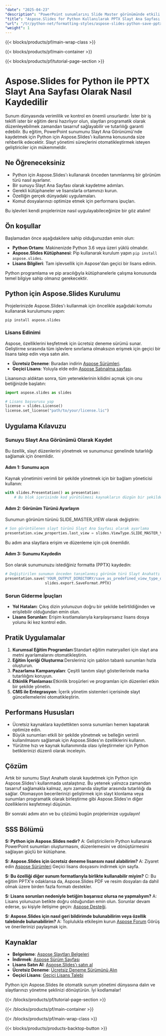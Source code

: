 ```yaml
---
"date": "2025-04-23"
"description": "PowerPoint sunumlarını Slide Master görünümünde etkili bir şekilde kaydetmek için Python için Aspose.Slides'ı nasıl kullanacağınızı öğrenin. Slayt yönetimini otomatikleştirmek için idealdir."
"title": "Aspose.Slides for Python Kullanılarak PPTX Slayt Ana Sayfası Olarak Nasıl Kaydedilir"
"url": "/tr/python-net/formatting-styles/aspose-slides-python-save-pptx-slide-master/"
"weight": 1
---
```


{{< blocks/products/pf/main-wrap-class >}}

{{< blocks/products/pf/main-container >}}

{{< blocks/products/pf/tutorial-page-section >}}
# Aspose.Slides for Python ile PPTX Slayt Ana Sayfası Olarak Nasıl Kaydedilir

Sunum dünyasında verimlilik ve kontrol en önemli unsurlardır. İster bir iş teklifi ister bir eğitim dersi hazırlıyor olun, slaytları programatik olarak düzenleyebilmek zamandan tasarruf sağlayabilir ve tutarlılığı garanti edebilir. Bu eğitim, PowerPoint sunumunu Slayt Ana Görünümü'nde kaydetmek için Python için Aspose.Slides'ı kullanma konusunda size rehberlik edecektir. Slayt yönetimi süreçlerini otomatikleştirmek isteyen geliştiriciler için mükemmeldir.

## Ne Öğreneceksiniz
- Python için Aspose.Slides'ı kullanarak önceden tanımlanmış bir görünüm türü nasıl ayarlanır.
- Bir sunuyu Slayt Ana Sayfası olarak kaydetme adımları.
- Gerekli kütüphaneler ve lisanslarla ortamınızı kurun.
- Özelliğin gerçek dünyadaki uygulamaları.
- Komut dosyalarınızı optimize etmek için performans ipuçları.

Bu işlevleri kendi projelerinize nasıl uygulayabileceğinize bir göz atalım!

## Ön koşullar
Başlamadan önce aşağıdakilere sahip olduğunuzdan emin olun:
- **Python Ortamı**: Makinenizde Python 3.6 veya üzeri yüklü olmalıdır.
- **Aspose.Slides Kütüphanesi**: Pip kullanarak kurulum yapın `pip install aspose.slides`.
- **Lisans Bilgileri**: Tam işlevsellik için Aspose'dan geçici bir lisans edinin.

Python programlama ve pip aracılığıyla kütüphanelerle çalışma konusunda temel bilgiye sahip olmanız gerekecektir.

## Python için Aspose.Slides Kurulumu
Projelerinizde Aspose.Slides'ı kullanmak için öncelikle aşağıdaki komutu kullanarak kurulumunu yapın:

```bash
pip install aspose.slides
```

### Lisans Edinimi
Aspose, özelliklerini keşfetmek için ücretsiz deneme sürümü sunar. Geliştirme sırasında tüm işlevlere sınırlama olmaksızın erişmek için geçici bir lisans talep edin veya satın alın.

- **Ücretsiz Deneme**: Buradan indirin [Aspose Sürümleri](https://releases.aspose.com/slides/python-net/).
- **Geçici Lisans**: Yoluyla elde edin [Aspose Satınalma sayfası](https://purchase.aspose.com/temporary-license/).

Lisansınızı aldıktan sonra, tüm yeteneklerinin kilidini açmak için onu betiğinizde başlatın:

```python
import aspose.slides as slides

# Lisans başvurusu yap
license = slides.License()
license.set_license("path/to/your/license.lic")
```

## Uygulama Kılavuzu
### Sunuyu Slayt Ana Görünümü Olarak Kaydet
Bu özellik, slayt düzenlerini yönetmek ve sunumunuz genelinde tutarlılığı sağlamak için önemlidir.

#### Adım 1: Sunumu açın
Kaynak yönetimini verimli bir şekilde yönetmek için bir bağlam yöneticisi kullanın:

```python
with slides.Presentation() as presentation:
    # Bu blok içerisinde kod yürütülmesi kaynakların düzgün bir şekilde yönetilmesini sağlar.
```

#### Adım 2: Görünüm Türünü Ayarlayın
Sunumun görünüm türünü SLIDE_MASTER_VIEW olarak değiştirin:

```python
# Son görüntülenen slayt türünü Slayt Ana Sayfası olarak ayarlama
presentation.view_properties.last_view = slides.ViewType.SLIDE_MASTER_VIEW
```
Bu adım ana slaytlara erişim ve düzenleme için çok önemlidir.

#### Adım 3: Sunumu Kaydedin
Son olarak sunumunuzu istediğiniz formatta (PPTX) kaydedin:

```python
# Değiştirilen sunumun önceden tanımlanmış görünüm türü Slayt Anahattı olarak ayarlanarak kaydedilmesi
presentation.save('YOUR_OUTPUT_DIRECTORY/save_as_predefined_view_type_out.pptx', 
                  slides.export.SaveFormat.PPTX)
```

### Sorun Giderme İpuçları
- **Yol Hataları**: Çıkış dizin yolunuzun doğru bir şekilde belirtildiğinden ve erişilebilir olduğundan emin olun.
- **Lisans Sorunları**: Erişim kısıtlamalarıyla karşılaşırsanız lisans dosya yolunu iki kez kontrol edin.

## Pratik Uygulamalar
1. **Kurumsal Eğitim Programları**:Standart eğitim materyalleri için slayt ana metni ayarlamalarını otomatikleştirin.
2. **Eğitim İçeriği Oluşturma**:Dersleriniz için şablon tabanlı sunumları hızla oluşturun.
3. **Pazarlama Kampanyaları**: Çeşitli tanıtım slayt gösterilerinde marka tutarlılığını koruyun.
4. **Etkinlik Planlaması**:Etkinlik broşürleri ve programları için düzenleri etkin bir şekilde yönetin.
5. **CMS ile Entegrasyon**: İçerik yönetim sistemleri içerisinde slayt güncellemelerini otomatikleştirin.

## Performans Hususları
- Ücretsiz kaynaklara kaydettikten sonra sunumları hemen kapatarak optimize edin.
- Büyük sunumları etkili bir şekilde yönetmek ve belleğin verimli kullanılmasını sağlamak için Aspose.Slides'ın özelliklerini kullanın.
- Yürütme hızı ve kaynak kullanımında olası iyileştirmeler için Python betiklerinizi düzenli olarak inceleyin.

## Çözüm
Artık bir sunumu Slayt Anahattı olarak kaydetmek için Python için Aspose.Slides'ı kullanmada ustalaştınız. Bu yetenek yalnızca zamandan tasarruf sağlamakla kalmaz, aynı zamanda slaytlar arasında tutarlılığı da sağlar. Otomasyon becerilerinizi geliştirmek için slayt klonlama veya sunumları programatik olarak birleştirme gibi Aspose.Slides'ın diğer özelliklerini keşfetmeyi düşünün.

Bir sonraki adımı atın ve bu çözümü bugün projelerinize uygulayın!

## SSS Bölümü
**S: Python için Aspose.Slides nedir?**
A: Geliştiricilerin Python kullanarak PowerPoint sunumları oluşturmasını, düzenlemesini ve dönüştürmesini sağlayan güçlü bir kütüphane.

**S: Aspose.Slides için ücretsiz deneme lisansını nasıl alabilirim?**
A: Ziyaret edin [Aspose Sürümleri](https://releases.aspose.com/slides/python-net/) Geçici lisans dosyasını indirmek için sayfa.

**S: Bu özelliği diğer sunum formatlarıyla birlikte kullanabilir miyim?**
C: Bu eğitim PPTX'e odaklansa da, Aspose.Slides PDF ve resim dosyaları da dahil olmak üzere birden fazla formatı destekler.

**S: Lisans sorunları nedeniyle betiğim başarısız olursa ne yapmalıyım?**
A: Lisans yolunuzun betikte doğru olduğundan emin olun. Sorunlar devam ederse, şu kişiyle iletişime geçin: [Aspose Desteği](https://forum.aspose.com/c/slides/11).

**S: Aspose.Slides için nasıl geri bildirimde bulunabilirim veya özellik talebinde bulunabilirim?**
A: Toplulukla etkileşim kurun [Aspose Forum](https://forum.aspose.com/c/slides/11) Görüş ve önerilerinizi paylaşmak için.

## Kaynaklar
- **Belgeleme**: [Aspose Slaytları Belgeleri](https://reference.aspose.com/slides/python-net/)
- **İndirmek**: [Aspose Sürüm Sayfası](https://releases.aspose.com/slides/python-net/)
- **Lisans Satın Al**: [Aspose.Slides'ı satın al](https://purchase.aspose.com/buy)
- **Ücretsiz Deneme**: [Ücretsiz Deneme Sürümünü Alın](https://releases.aspose.com/slides/python-net/)
- **Geçici Lisans**: [Geçici Lisans Talebi](https://purchase.aspose.com/temporary-license/)

Python için Aspose.Slides ile otomatik sunum yönetimi dünyasına dalın ve slaytlarınızı yönetme şeklinizi dönüştürün. İyi kodlamalar!

{{< /blocks/products/pf/tutorial-page-section >}}

{{< /blocks/products/pf/main-container >}}

{{< /blocks/products/pf/main-wrap-class >}}

{{< blocks/products/products-backtop-button >}}